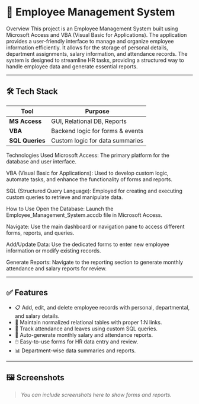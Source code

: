 # 👥 Employee Management System
Overview
This project is an Employee Management System built using Microsoft Access and VBA (Visual Basic for Applications). The application provides a user-friendly interface to manage and organize employee information efficiently. It allows for the storage of personal details, department assignments, salary information, and attendance records. The system is designed to streamline HR tasks, providing a structured way to handle employee data and generate essential reports.

---

## 🛠 Tech Stack

| Tool           | Purpose                          |
|----------------|----------------------------------|
| **MS Access**  | GUI, Relational DB, Reports      |
| **VBA**        | Backend logic for forms & events |
| **SQL Queries**| Custom logic for data summaries  |

Technologies Used
Microsoft Access: The primary platform for the database and user interface.

VBA (Visual Basic for Applications): Used to develop custom logic, automate tasks, and enhance the functionality of forms and reports.

SQL (Structured Query Language): Employed for creating and executing custom queries to retrieve and manipulate data.

How to Use
Open the Database: Launch the Employee_Management_System.accdb file in Microsoft Access.

Navigate: Use the main dashboard or navigation pane to access different forms, reports, and queries.

Add/Update Data: Use the dedicated forms to enter new employee information or modify existing records.

Generate Reports: Navigate to the reporting section to generate monthly attendance and salary reports for review.


---

## ✅ Features

- 📋 Add, edit, and delete employee records with personal, departmental, and salary details.
- 🔄 Maintain normalized relational tables with proper 1:N links.
- 📅 Track attendance and leaves using custom SQL queries.
- 🧾 Auto-generate monthly salary and attendance reports.
- 🖱️ Easy-to-use forms for HR data entry and review.
- 📊 Department-wise data summaries and reports.

---

## 🖼️ Screenshots

> *You can include screenshots here to show forms and reports.*

